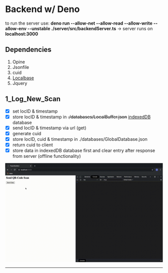 Backend w/ Deno
====== 

to run the server use: __deno run --allow-net --allow-read --allow-write --allow-env --unstable ./server/src/backendServer.ts__
→ server runs on __localhost:3000__

Dependencies 
------

1. Opine
2. Jsonfile
3. cuid
4. [Localbase](https://github.com/dannyconnell/localbase)
5. Jquery

1_Log_New_Scan
------

- [x] set locID & timestamp
- [x] store locID & timestamp in ~~./databases/LocalBuffer.json~~ [indexedDB](https://developer.mozilla.org/en-US/docs/Web/API/IndexedDB_API) database
- [x] send locID & timestamp via url (get)
- [x] generate cuid
- [x] store locID, cuid & timestamp in ./databases/GlobalDatabase.json
- [x] return cuid to client
- [x] store data in indexedDB database first and clear entry after response from server (offline functionality)

<img src="./ressources/TracerDB_demo.gif" width="750"/>


____
